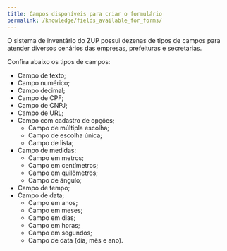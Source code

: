 ```yaml
---
title: Campos disponíveis para criar o formulário
permalink: /knowledge/fields_available_for_forms/
---
```


O sistema de inventário do ZUP possui dezenas de tipos de campos para atender diversos cenários das empresas, prefeituras e secretarias.

Confira abaixo os tipos de campos:
* Campo de texto;
* Campo numérico;
* Campo decimal;
* Campo de CPF;
* Campo de CNPJ;
* Campo de URL;
* Campo com cadastro de opções;
  * Campo de múltipla escolha;
  * Campo de escolha única;
  * Campo de lista;
* Campo de medidas:
  * Campo em metros;
  * Campo em centímetros;
  * Campo em quilômetros;
  * Campo de ângulo;
* Campo de tempo;
* Campo de data;
  * Campo em anos;
  * Campo em meses;
  * Campo em dias;
  * Campo em horas;
  * Campo em segundos;
  * Campo de data (dia, mês e ano).
